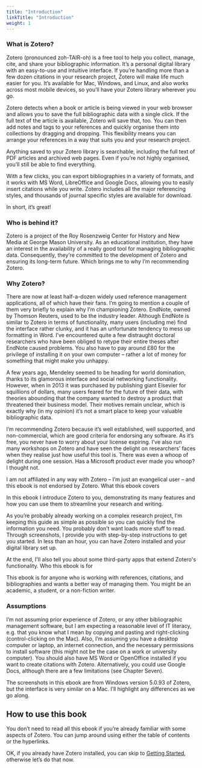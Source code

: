 ```yaml
---
title: "Introduction"
linkTitle: "Introduction"
weight: 1
---
```


### What is Zotero?

Zotero (pronounced zoh-TAIR-oh) is a free tool to help you collect, manage, cite, and share your bibliographic information. It’s a personal digital library with an easy-to-use and intuitive interface. If you’re handling more than a few dozen citations in your research project, Zotero will make life much easier for you. It’s available for Mac, Windows, and Linux, and also works across most mobile devices, so you’ll have your Zotero library wherever you go. 

Zotero detects when a book or article is being viewed in your web browser and allows you to save the full bibliographic data with a single click. If the full text of the article is available, Zotero will save that, too. You can then add notes and tags to your references and quickly organise them into collections by dragging and dropping. This flexibility means you can arrange your references in a way that suits you and your research project.

Anything saved to your Zotero library is searchable, including the full text of PDF articles and archived web pages. Even if you’re not highly organised, you’ll still be able to find everything.

With a few clicks, you can export bibliographies in a variety of formats, and it works with MS Word, LibreOffice and Google Docs, allowing you to easily insert citations while you write. Zotero includes all the major referencing styles, and thousands of journal specific styles are available for download.

In short, it’s great!

### Who is behind it? 

Zotero is a project of the Roy Rosenzweig Center for History and New Media at George Mason University. As an educational institution, they have an interest in the availability of a really good tool for managing bibliographic data. Consequently, they’re committed to the development of Zotero and ensuring its long-term future. Which brings me to why I’m recommending Zotero.
 
### Why Zotero?

There are now at least half-a-dozen widely used reference management applications, all of which have their fans. I’m going to mention a couple of them very briefly to explain why I’m championing Zotero. EndNote, owned by Thomson Reuters, used to be the industry leader. Although EndNote is similar to Zotero in terms of functionality, many users (including me) find the interface rather clunky, and it has an unfortunate tendency to mess up formatting in Word. I’ve encountered quite a few distraught doctoral researchers who have been obliged to retype their entire theses after EndNote caused problems. You also have to pay around £80 for the privilege of installing it on your own computer – rather a lot of money for something that might make you unhappy.

A few years ago, Mendeley seemed to be heading for world domination, thanks to its glamorous interface and social networking functionality. However, when in 2013 it was purchased by publishing giant Elsevier for squillions of dollars, many users feared for the future of their data, with theories abounding that the company wanted to destroy a product that threatened their business model. Their motives remain unclear, which is exactly why (in my opinion) it’s not a smart place to keep your valuable bibliographic data.

I’m recommending Zotero because it’s well established, well supported, and non-commercial, which are good criteria for endorsing any software. As it’s free, you never have to worry about your license expiring. I’ve also run many workshops on Zotero and have seen the delight on researchers’ faces when they realise just how useful this tool is. There was even a whoop of delight during one session. Has a Microsoft product ever made you whoop? I thought not.

I am not affiliated in any way with Zotero – I’m just an evangelical user – and this ebook is not endorsed by Zotero.
What this ebook covers

In this ebook I introduce Zotero to you, demonstrating its many features and how you can use them to streamline your research and writing. 

As you’re probably already working on a complex research project, I’m keeping this guide as simple as possible so you can quickly find the information you need. You probably don’t want loads more stuff to read.
Through screenshots, I provide you with step-by-step instructions to get you started. In less than an hour, you can have Zotero installed and your digital library set up.

At the end, I'll also tell you about some third-party apps that extend Zotero's functionality.
Who this ebook is for

This ebook is for anyone who is working with references, citations, and bibliographies and wants a better way of managing them. You might be an academic, a student, or a non-fiction writer.

### Assumptions

I’m not assuming prior experience of Zotero, or any other bibliographic management software, but I am expecting a reasonable level of IT literacy, e.g. that you know what I mean by copying and pasting and right-clicking (control-clicking on the Mac). 
Also, I’m assuming you have a desktop computer or laptop, an internet connection, and the necessary permissions to install software (this might not be the case on a work or university computer). You should also have MS Word or OpenOffice installed if you want to create citations with Zotero. Alternatively, you could use Google Docs, although there are a few limitations (see Chapter Seven).

The screenshots in this ebook are from Windows version 5.0.93 of Zotero, but the interface is very similar on a Mac. I’ll highlight any differences as we go along.

## How to use this book

You don’t need to read all this ebook if you’re already familiar with some aspects of Zotero. You can jump around using either the table of contents or the hyperlinks. 

OK, if you already have Zotero installed, you can skip to [Getting Started](/docs/getting-started/), otherwise let’s do that now.
